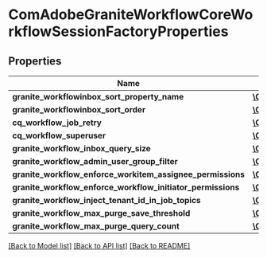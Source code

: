 # ComAdobeGraniteWorkflowCoreWorkflowSessionFactoryProperties

## Properties
Name | Type | Description | Notes
------------ | ------------- | ------------- | -------------
**granite_workflowinbox_sort_property_name** | [**\OpenAPI\Client\Model\ConfigNodePropertyDropDown**](ConfigNodePropertyDropDown.md) |  | [optional] 
**granite_workflowinbox_sort_order** | [**\OpenAPI\Client\Model\ConfigNodePropertyString**](ConfigNodePropertyString.md) |  | [optional] 
**cq_workflow_job_retry** | [**\OpenAPI\Client\Model\ConfigNodePropertyInteger**](ConfigNodePropertyInteger.md) |  | [optional] 
**cq_workflow_superuser** | [**\OpenAPI\Client\Model\ConfigNodePropertyArray**](ConfigNodePropertyArray.md) |  | [optional] 
**granite_workflow_inbox_query_size** | [**\OpenAPI\Client\Model\ConfigNodePropertyInteger**](ConfigNodePropertyInteger.md) |  | [optional] 
**granite_workflow_admin_user_group_filter** | [**\OpenAPI\Client\Model\ConfigNodePropertyBoolean**](ConfigNodePropertyBoolean.md) |  | [optional] 
**granite_workflow_enforce_workitem_assignee_permissions** | [**\OpenAPI\Client\Model\ConfigNodePropertyBoolean**](ConfigNodePropertyBoolean.md) |  | [optional] 
**granite_workflow_enforce_workflow_initiator_permissions** | [**\OpenAPI\Client\Model\ConfigNodePropertyBoolean**](ConfigNodePropertyBoolean.md) |  | [optional] 
**granite_workflow_inject_tenant_id_in_job_topics** | [**\OpenAPI\Client\Model\ConfigNodePropertyBoolean**](ConfigNodePropertyBoolean.md) |  | [optional] 
**granite_workflow_max_purge_save_threshold** | [**\OpenAPI\Client\Model\ConfigNodePropertyInteger**](ConfigNodePropertyInteger.md) |  | [optional] 
**granite_workflow_max_purge_query_count** | [**\OpenAPI\Client\Model\ConfigNodePropertyInteger**](ConfigNodePropertyInteger.md) |  | [optional] 

[[Back to Model list]](../README.md#documentation-for-models) [[Back to API list]](../README.md#documentation-for-api-endpoints) [[Back to README]](../README.md)


